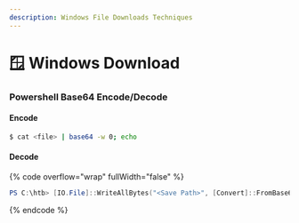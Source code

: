 ```yaml
---
description: Windows File Downloads Techniques
---
```


# 🪟 Windows Download

### Powershell Base64 Encode/Decode

#### Encode

```bash
$ cat <file> | base64 -w 0; echo
```

#### Decode

{% code overflow="wrap" fullWidth="false" %}
```powershell
PS C:\htb> [IO.File]::WriteAllBytes("<Save Path>", [Convert]::FromBase64String("<Base64 String>"))
```
{% endcode %}

